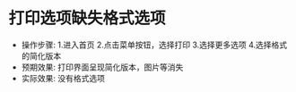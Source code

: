 # 打印选项缺失格式选项

- 操作步骤: 1.进入首页 2.点击菜单按钮，选择打印 3.选择更多选项 4.选择格式的简化版本
- 预期效果: 打印界面呈现简化版本，图片等消失
- 实际效果: 没有格式选项

